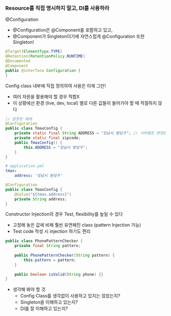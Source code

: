 

### Resource를 직접 명시하지 말고, DI를 사용하라

@Configuration

- @Configuration은 @Component를 포함하고 있고, 
- @Component가 Singleton이기에 자연스럽게 @Configuration 또한 Singleton!

```java
@Target(ElementType.TYPE)
@Retention(RetentionPolicy.RUNTIME)
@Documented
@Component
public @interface Configuration {
}
```



Config class 내부에 직접 정의하여 사용은 이제 그만!

- 여러 자원을 활용해야 할 경우 적합X
- 이 상황에선 환경 (live, dev, local) 별로 다른 값들이 들어가야 할 때 적절하지 않다

```java
// 잘못된 예제
@Configuration
public class TmaxConfig {
    private static final String ADDRESS = "성남시 분당구"; // 서버별로 변경된다면 적절하지 않음
    private static final zipcode;
    public TmaxConfig() {
        this.ADDRESS = "성남시 분당구";
    }
}
```

```yml
# application.yml
tmax:
	address: '성남시 분당구'
```

```java
@Configuration
public class TmaxConfig {
    @Value("${tmax.address}")
    private String address;
}
```



Constructor Injection의 경우 Test, flexibility를 높일 수 있다

- 고정해 놓은 값에 비해 훨씬 유연해진 class (pattern Injection 가능)
- Test code 작성 시 injection 하기도 편리

```java
public class PhonePatternChecker {
    private final String pattern;
    
    public PhonePatternChecker(String pattern) {
        this.pattern = pattern;
    }
   
    public boolean isValid(String phone) {}
}
```



- 생각해 봐야 할 것
  -  Config Class를 생각없이 사용하고 있지는 않았는지?
  - Singleton을 이해하고 있는지?
  - DI를 잘 이해하고 있는지?
